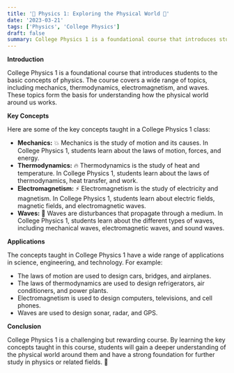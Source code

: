 ```yaml
---
title: '🔬 Physics 1: Exploring the Physical World 🔭'
date: '2023-03-21'
tags: ['Physics', 'College Physics']
draft: false
summary: College Physics 1 is a foundational course that introduces students to the basic concepts of physics, including mechanics, thermodynamics, electromagnetism, and waves.
---
```


**Introduction**

College Physics 1 is a foundational course that introduces students to the basic concepts of physics. The course covers a wide range of topics, including mechanics, thermodynamics, electromagnetism, and waves. These topics form the basis for understanding how the physical world around us works.

**Key Concepts**

Here are some of the key concepts taught in a College Physics 1 class:

* **Mechanics:** 💥 Mechanics is the study of motion and its causes. In College Physics 1, students learn about the laws of motion, forces, and energy.
* **Thermodynamics:** 🔥 Thermodynamics is the study of heat and temperature. In College Physics 1, students learn about the laws of thermodynamics, heat transfer, and work.
* **Electromagnetism:** ⚡️ Electromagnetism is the study of electricity and magnetism. In College Physics 1, students learn about electric fields, magnetic fields, and electromagnetic waves.
* **Waves:** 🌊 Waves are disturbances that propagate through a medium. In College Physics 1, students learn about the different types of waves, including mechanical waves, electromagnetic waves, and sound waves.

**Applications**

The concepts taught in College Physics 1 have a wide range of applications in science, engineering, and technology. For example: 

* The laws of motion are used to design cars, bridges, and airplanes. 
* The laws of thermodynamics are used to design refrigerators, air conditioners, and power plants. 
* Electromagnetism is used to design computers, televisions, and cell phones. 
* Waves are used to design sonar, radar, and GPS.

**Conclusion**

College Physics 1 is a challenging but rewarding course. By learning the key concepts taught in this course, students will gain a deeper understanding of the physical world around them and have a strong foundation for further study in physics or related fields. 🚀